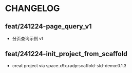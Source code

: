 # CHANGELOG

## feat/241224-page_query_v1

- 分页查询示例 v1

## feat/241224-init_project_from_scaffold

- creat project via space.x9x.radp:scaffold-std-demo:0.1.3